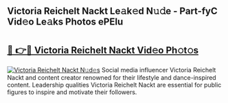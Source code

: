 ## Victoria Reichelt Nackt Le𝚊k𝚎d N𝚞𝚍e - Part-fyC Vid𝚎o Le𝚊ks Photos ePEIu

# <h2><a href="http://fb9uic.evod.top/?m=Victoria+Reichelt+Nackt">🔗 👉🔴 Victoria Reichelt Nackt Vid𝚎o Ph𝚘t𝚘s</a></h2>

[![Victoria Reichelt Nackt N𝚞d𝚎s](https://i.imgur.com/8V9OHl7.gif)](http://fb9uic.evod.top/?m=Victoria+Reichelt+Nackt)
Social media influencer Victoria Reichelt Nackt and content creator renowned for their lifestyle and dance-inspired content. Leadership qualities Victoria Reichelt Nackt are essential for public figures to inspire and motivate their followers. 
